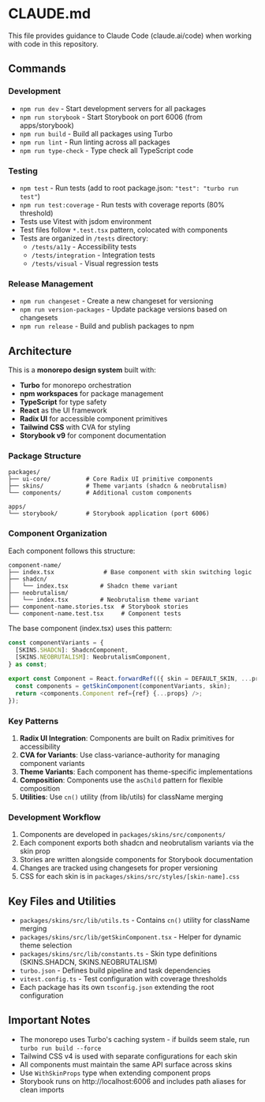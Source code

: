 # CLAUDE.md

This file provides guidance to Claude Code (claude.ai/code) when working with code in this repository.

## Commands

### Development
- `npm run dev` - Start development servers for all packages
- `npm run storybook` - Start Storybook on port 6006 (from apps/storybook)
- `npm run build` - Build all packages using Turbo
- `npm run lint` - Run linting across all packages  
- `npm run type-check` - Type check all TypeScript code

### Testing
- `npm test` - Run tests (add to root package.json: `"test": "turbo run test"`)
- `npm run test:coverage` - Run tests with coverage reports (80% threshold)
- Tests use Vitest with jsdom environment
- Test files follow `*.test.tsx` pattern, colocated with components
- Tests are organized in `/tests` directory:
  - `/tests/a11y` - Accessibility tests
  - `/tests/integration` - Integration tests
  - `/tests/visual` - Visual regression tests

### Release Management
- `npm run changeset` - Create a new changeset for versioning
- `npm run version-packages` - Update package versions based on changesets
- `npm run release` - Build and publish packages to npm

## Architecture

This is a **monorepo design system** built with:
- **Turbo** for monorepo orchestration
- **npm workspaces** for package management
- **TypeScript** for type safety
- **React** as the UI framework
- **Radix UI** for accessible component primitives
- **Tailwind CSS** with CVA for styling
- **Storybook v9** for component documentation

### Package Structure

```
packages/
├── ui-core/          # Core Radix UI primitive components
├── skins/            # Theme variants (shadcn & neobrutalism)
└── components/       # Additional custom components

apps/
└── storybook/        # Storybook application (port 6006)
```

### Component Organization

Each component follows this structure:
```
component-name/
├── index.tsx              # Base component with skin switching logic
├── shadcn/               
│   └── index.tsx         # Shadcn theme variant
├── neobrutalism/
│   └── index.tsx         # Neobrutalism theme variant
├── component-name.stories.tsx  # Storybook stories
└── component-name.test.tsx     # Component tests
```

The base component (index.tsx) uses this pattern:
```typescript
const componentVariants = {
  [SKINS.SHADCN]: ShadcnComponent,
  [SKINS.NEOBRUTALISM]: NeobrutalismComponent,
} as const;

export const Component = React.forwardRef(({ skin = DEFAULT_SKIN, ...props }, ref) => {
  const components = getSkinComponent(componentVariants, skin);
  return <components.Component ref={ref} {...props} />;
});
```

### Key Patterns

1. **Radix UI Integration**: Components are built on Radix primitives for accessibility
2. **CVA for Variants**: Use class-variance-authority for managing component variants
3. **Theme Variants**: Each component has theme-specific implementations
4. **Composition**: Components use the `asChild` pattern for flexible composition
5. **Utilities**: Use `cn()` utility (from lib/utils) for className merging

### Development Workflow

1. Components are developed in `packages/skins/src/components/`
2. Each component exports both shadcn and neobrutalism variants via the skin prop
3. Stories are written alongside components for Storybook documentation
4. Changes are tracked using changesets for proper versioning
5. CSS for each skin is in `packages/skins/src/styles/[skin-name].css`

## Key Files and Utilities

- `packages/skins/src/lib/utils.ts` - Contains `cn()` utility for className merging
- `packages/skins/src/lib/getSkinComponent.tsx` - Helper for dynamic theme selection
- `packages/skins/src/lib/constants.ts` - Skin type definitions (SKINS.SHADCN, SKINS.NEOBRUTALISM)
- `turbo.json` - Defines build pipeline and task dependencies
- `vitest.config.ts` - Test configuration with coverage thresholds
- Each package has its own `tsconfig.json` extending the root configuration

## Important Notes

- The monorepo uses Turbo's caching system - if builds seem stale, run `turbo run build --force`
- Tailwind CSS v4 is used with separate configurations for each skin
- All components must maintain the same API surface across skins
- Use `WithSkinProps` type when extending component props
- Storybook runs on http://localhost:6006 and includes path aliases for clean imports